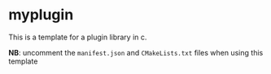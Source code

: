 myplugin
========

This is a template for a plugin library in c. 

**NB**: uncomment the `manifest.json` and `CMakeLists.txt` files when using this template
